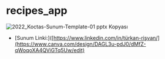 # recipes_app


![2022_Koctas-Sunum-Template-01 pptx Kopyası](https://github.com/user-attachments/assets/81bd539c-1b0c-43ee-9791-150d12f738bd)
- [Sunum Linki:]([https://www.linkedin.com/in/türkan-rişvan/](https://www.canva.com/design/DAGL3u-pdJ0/dMfZ-qWoqoXA4QViGTq5Uw/edit) 
